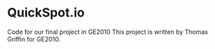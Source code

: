 # QuickSpot.io
Code for our final project in GE2010
This project is written by Thomas Griffin for GE2010.
